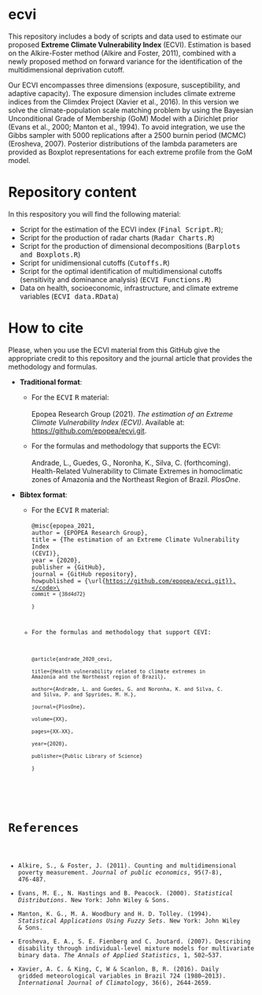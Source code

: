 # ecvi
This repository includes a body of scripts and data used to estimate our proposed **Extreme Climate Vulnerability Index** (ECVI). Estimation is based on the Alkire-Foster method (Alkire and Foster, 2011), combined with a newly proposed method on forward variance for the identification of the multidimensional deprivation cutoff.

Our ECVI encompasses three dimensions (exposure, susceptibility, and adaptive capacity). The exposure dimension includes climate extreme indices from the Climdex Project (Xavier et al., 2016). In this version we solve the climate-population scale matching problem by using the Bayesian Unconditional Grade of Membership (GoM) Model with a Dirichlet prior (Evans et al., 2000; Manton et al., 1994). To avoid integration, we use the Gibbs sampler with 5000 replications after a 2500 burnin period (MCMC) (Erosheva, 2007). Posterior distributions of the lambda parameters are provided as Boxplot representations for each extreme profile from the GoM model.

# Repository content
In this respository you will find the following material:
* Script for the estimation of the ECVI index (<tt>Final Script.R</tt>);
* Script for the production of radar charts (<tt>Radar Charts.R</tt>)
* Script for the production of dimensional decompositions (<tt>Barplots and Boxplots.R</tt>)
* Script for unidimensional cutoffs (<tt>Cutoffs.R</tt>)
* Script for the optimal identification of multidimensional cutoffs (sensitivity and dominance analysis) (<tt>ECVI Functions.R</tt>)
* Data on health, socioeconomic, infrastructure, and climate extreme variables (<tt>ECVI data.RData</tt>)

# How to cite

Please, when you use the ECVI material from this GitHub give the appropriate credit to this repository and the journal article that provides the methodology and formulas.

* **Traditional format**:

  - For the <tt>ECVI</tt> <tt>R</tt> material:\
  \
  Epopea Research Group (2021). *The estimation of an Extreme Climate Vulnerability Index (ECVI)*. Available at: <https://github.com/epopea/ecvi.git>.
  
  - For the formulas and methodology that supports the ECVI:\
  \
    Andrade, L., Guedes, G., Noronha, K., Silva, C. (forthcoming). Health-Related Vulnerability to Climate Extremes in homoclimatic zones of Amazonia and the Northeast Region of Brazil. *PlosOne*.
    
* **Bibtex format**:

  - For the <tt>ECVI</tt> <tt>R</tt> material:\
  \
  <code>@misc{epopea_2021,</code>\
  <code>author = {EPOPEA Research Group},</code>\
  <code>title = {The estimation of an Extreme Climate Vulnerability Index (CEVI)},</code>\
  <code>year = {2020},</code>\
  <code>publisher = {GitHub},</code>\
  <code>journal = {GitHub repository},</code>\
  <code>howpublished = {\url{https://github.com/epopea/ecvi.git}},</code>\
  <code>commit = {38d4d72}</code>\
  <code>}</code>
  
  - For the formulas and methodology that support CEVI:\
  \
  <code>@article{andrade_2020_cevi,</code>\
  <code>title={Health vulnerability related to climate extremes in Amazonia and the Northeast region of Brazil},</code>\
  <code>author={Andrade, L. and Guedes, G. and Noronha, K. and Silva, C. and Silva, P. and Spyrides, M. H.},</code>\
  <code>journal={PlosOne},</code>\
  <code>volume={XX},</code>\
  <code>pages={XX-XX},</code>\
  <code>year={2020},</code>\
  <code>publisher={Public Library of Science}</code>\
  <code>}</code>

# References
* Alkire, S., & Foster, J. (2011). Counting and multidimensional poverty measurement. *Journal of public economics*, 95(7-8), 476-487.
* Evans, M. E., N. Hastings and B. Peacock. (2000). *Statistical Distributions*. New York: John Wiley & Sons.
* Manton, K. G., M. A. Woodbury and H. D. Tolley. (1994). *Statistical Applications Using Fuzzy Sets*. New York: John Wiley & Sons.
* Erosheva, E. A., S. E. Fienberg and C. Joutard. (2007). Describing disability through individual-level mixture models for multivariate binary data. *The Annals of Applied Statistics*, 1, 502–537.
* Xavier, A. C. & King, C, W & Scanlon, B, R. (2016). Daily gridded meteorological variables in Brazil 724 (1980–2013). *International Journal of Climatology*, 36(6), 2644-2659.

